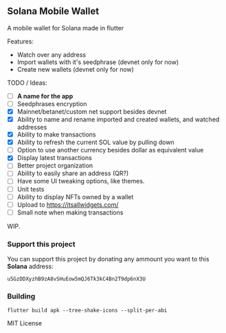 ## Solana Mobile Wallet

A mobile wallet for Solana made in flutter

Features:
- Watch over any address
- Import wallets with it's seedphrase (devnet only for now)
- Create new wallets (devnet only for now)

TODO / Ideas:
- [ ] **A name for the app**
- [ ] Seedphrases encryption
- [x] Mainnet/betanet/custom net support besides devnet
- [x] Ability to name and rename imported and created wallets, and watched addresses
- [x] Ability to make transactions
- [x] Ability to refresh the current SOL value by pulling down
- [ ] Option to use another currency besides dollar as equivalent value
- [x] Display latest transactions
- [ ] Better project organization
- [ ] Ability to easily share an address (QR?)
- [ ] Have some UI tweaking options, like themes.
- [ ] Unit tests
- [ ] Ability to display NFTs owned by a wallet 
- [ ] Upload to https://itsallwidgets.com/
- [ ] Small note when making transactions

WIP.

### Support this project
You can support this project by donating any ammount you want to this **Solana** address: 

`u5GzDDXyzhB9zA8vSHuEow5mQJ6Tk3kC4Bn2T9dp6nX3U`

### Building

```
flutter build apk --tree-shake-icons --split-per-abi
```

MIT License
